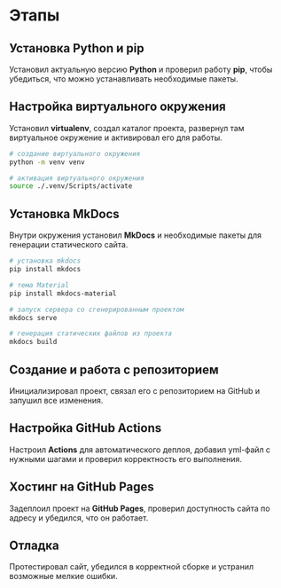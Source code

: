 # Этапы

## Установка Python и pip
Установил актуальную версию **Python** и проверил работу **pip**, чтобы убедиться, что можно устанавливать необходимые пакеты.

## Настройка виртуального окружения
Установил **virtualenv**, создал каталог проекта, развернул там виртуальное окружение и активировал его для работы.

```sh
# создание виртуального окружения
python -m venv venv

# активация виртуального окружения
source ./.venv/Scripts/activate
```

## Установка MkDocs
Внутри окружения установил **MkDocs** и необходимые пакеты для генерации статического сайта.

```sh
# установка mkdocs
pip install mkdocs

# тема Material
pip install mkdocs-material

# запуск сервера со сгенерированным проектом
mkdocs serve

# генерация статических файлов из проекта
mkdocs build
```

## Создание и работа с репозиторием
Инициализировал проект, связал его с репозиторием на GitHub и запушил все изменения.

## Настройка GitHub Actions
Настроил **Actions** для автоматического деплоя, добавил yml-файл с нужными шагами и проверил корректность его выполнения.

## Хостинг на GitHub Pages
Задеплоил проект на **GitHub Pages**, проверил доступность сайта по адресу и убедился, что он работает.

## Отладка
Протестировал сайт, убедился в корректной сборке и устранил возможные мелкие ошибки.
